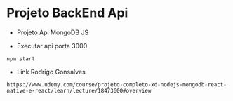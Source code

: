 # Projeto BackEnd Api

* Projeto Api MongoDB JS

* Executar api porta 3000
```
npm start
```

* Link Rodrigo Gonsalves
```
https://www.udemy.com/course/projeto-completo-xd-nodejs-mongodb-react-native-e-react/learn/lecture/18473600#overview
```


